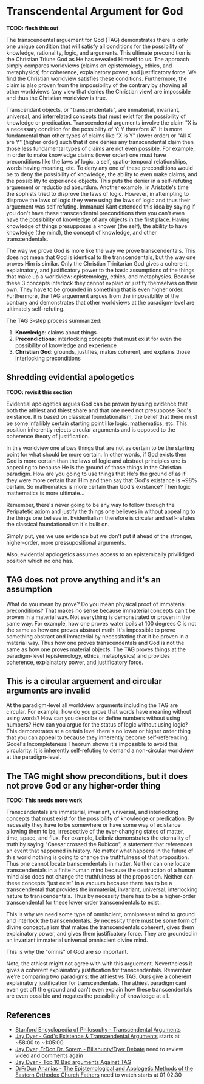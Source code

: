 # Transcendental Argument for God

**TODO: flesh this out**

The transcendental arguement for God (TAG) demonstrates there is only one unique condition that will satisfy all conditions for the possibility of knowledge, rationality, logic, and arguments.  This ultimate precondition is the Christian Triune God as He has revealed Himself to us.  The approach simply compares worldviews (claims on epistemology, ethics, and metaphysics) for coherence, explainatory power, and justificatory force.  We find the Christian worldview satisfies these conditions.  Furthermore, the claim is also proven from the impossibility of the contrary by showing all other worldviews (any view that denies the Christian view) are impossible and thus the Christian worldview is true.

Transcendant objects, or "transcendentals", are immaterial, invariant, universal, and interrelated concepts that must exist for the possibility of knowledge or predication.  Transcendental arguments involve the claim "X is a necessary condition for the possibility of Y: Y therefore X".  It is more fundamental than other types of claims like "X is Y" (lower order) or "All X are Y" (higher order) such that if one denies any transcendental claim then those less fundamental types of claims are not even possible.  For example, in order to make knowledge claims (lower order) one must have preconditions like the laws of logic, a self, spatio-temporal relationships, words having meaning, etc.  To deny any one of these preconditions would be to deny the possibility of knowledge, the ability to even make claims, and the possibility to experience objects.  This puts the denier in a self-refuting arguement or reductio ad absurdum.  Another example, in Aristotle's time the sophists tried to disprove the laws of logic.  However, in attempting to disprove the laws of logic they were using the laws of logic and thus their arguement was self refuting.  Immanuel Kant extended this idea by saying if you don't have these transcendental preconditions then you can't even have the possibility of knowledge of any objects in the first place.  Having knowledge of things presupposes a knower (the self), the ability to have knowledge (the mind), the concept of knowledge, and other transcendentals.

The way we prove God is more like the way we prove transcendentals.  This does not mean that God is identical to the transcendentals, but the way one proves Him is similar.  Only the Christian Trinitarian God gives a coherent, explainatory, and justificatory power to the basic assumptions of the things that make up a worldview: epistemology, ethics, and metaphysics.  Because these 3 concepts interlock they cannot explain or justify themselves on their own.  They have to be grounded in something that is even higher order.  Furthermore, the TAG arguement argues from the impossibility of the contrary and demonstrates that other worldviews at the paradigm-level are ultimately self-refuting.

The TAG 3-step process summarized:

1. **Knowledge**: claims about things
2. **Precondictions**: interlocking concepts that must exist for even the possibility of knowledge and experience
3. **Christian God**: grounds, justifies, makes coherent, and explains those interlocking preconditions

## Shredding evidential apologetics

**TODO: revisit this section**

Evidential apologetics argues God can be proven by using evidence that both the athiest and thiest share and that one need not presuppose God's existance.  It is based on classical foundationalism, the belief that there must be some infallibly certain starting point like logic, mathematics, etc.  This position inherently rejects circular arguments and is opposed to the coherence theory of justification.  

In this worldview one allows things that are not as certain to be the starting point for what should be more certain.  In other words, if God exists then God is more certain than the laws of logic and abstract principles one is appealing to because He is the ground of those things in the Christian paradigm.  How are you going to use things that He's the ground of as if they were more certain than Him and then say that God's existance is ~98% certain.  So mathematics is more certain than God's existance?  Then logic mathematics is more ultimate... 

Remember, there's never going to be any way to follow through the Peripatetic axiom and justify the things one believes in without appealing to the things one believe in.  Evidentialism therefore is circular and self-refutes the classical foundationalism it's built on.


Simply put, yes we use evidence but we don't put it ahead of the stronger, higher-order, more pressupositional arguments.

Also, evidential apologetics assumes access to an epistemically privilidged position which no one has.


## TAG does not prove anything and it's an assumption

What do you mean by prove?  Do you mean physical proof of immaterial preconditions?  That makes no sense because immaterial concepts can't be proven in a material way.  Not everything is demonstrated or proven in the same way.  For example, how one proves water boils at 100 degrees C is not the same as how one proves abstract math.  It's impossible to prove something abstract and immaterial by necessitating that it be proven in a material way.  Thus how one proves transcendentals and God is not the same as how one proves material objects.  The TAG proves things at the paradigm-level (epistemology, ethics, metaphysics) and provides coherence, explainatory power, and justificatory force.

## This is a circular arguement and circular arguments are invalid

At the paradigm-level all worldview arguments including the TAG are circular.  For example, how do you prove that words have meaning without using words?  How can you describe or define numbers without using numbers?  How can you argue for the status of logic without using logic?  This demonstrates at a certain level there's no lower or higher order thing that you can appeal to because they inherently become self-referencing.  Godel's Incompleteness Theorum shows it's impossible to avoid this circularity.  It is inherently self-refuting to demand a non-circular worldview at the paradigm-level.

## The TAG might show preconditions, but it does not prove God or any higher-order thing

**TODO: This needs more work**

Transcendentals are immaterial, invariant, universal, and interlocking concepts that must exist for the possibility of knowledge or predication.  By necessity they have to be somewhere or have some way of existance allowing them to be, irrespective of the ever-changing states of matter, time, space, and flux.  For example, Leibniz demonstrates the eternality of truth by saying "Caesar crossed the Rubicon", a statement that references an event that happened in history.  No matter what happens in the future of this world nothing is going to change the truthfulness of that proposition.  Thus one cannot locate transcendentals in matter.  Neither can one locate transcendentals in a finite human mind because the destruction of a human mind also does not change the truthfulness of the proposition.  Neither can these concepts "just exist" in a vacuum because there has to be a transcendental that provides the immaterial, invariant, universal, interlocking nature to transcendentals.  Thus by necessity there has to be a higher-order transcendental for these lower order transcendentals to exist.

This is why we need some type of omniscient, omnipresent mind to ground and interlock the transcendentals.  By necessity there must be some form of divine conceptualism that makes the transcendentals coherent, gives them explainatory power, and gives them justificatory force.  They are grounded in an invariant immaterial universal omniscient divine mind.

This is why the "omnis" of God are so important.

Note, the athiest might not agree with with this arguement.  Nevertheless it gives a coherent explainatory justification for transcendentals.  Remember we're comparing two paradigms: the athiest vs TAG.  Ours give a coherent explainatory justification for transcendentals.  The athiest paradigm cant even get off the ground and can't even explain how these transcendentals are even possible and negates the possibility of knowledge at all.




## 

## References

- [Stanford Encyclopedia of Philosophy - Transcendental Arguments](https://plato.stanford.edu/entries/transcendental-arguments/)
- [Jay Dyer - God's Existence & Transcendental Arguments](https://www.youtube.com/watch?v=tx3ssbjb3Xs) starts at ~58:00 to ~1:05:00
- [Jay Dyer, FrDcn Dr. Sorem - Billahunty/Dyer Debate](https://www.youtube.com/watch?v=bRCmZhWdyDE) need to review video and comments again
- [Jay Dyer - Top 10 Bad arguments Against TAG](https://www.youtube.com/watch?v=4MZErPk3_MU)
- [DrFrDcn Ananias - The Epistemological and Apologetic Methods of the Eastern Orthodox Church Fathers](https://www.youtube.com/watch?v=KcrrGPWMxfE) need to watch starts at 01:02:30
